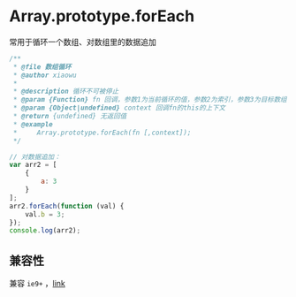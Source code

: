 # Array.prototype.forEach

常用于循环一个数组、对数组里的数据追加

```js
/**
 * @file 数组循环
 * @author xiaowu
 *
 * @description 循环不可被停止
 * @param {Function} fn 回调，参数1为当前循环的值，参数2为索引，参数3为目标数组
 * @param {Object|undefined} context 回调fn的this的上下文
 * @return {undefined} 无返回值
 * @example
 *     Array.prototype.forEach(fn [,context]);
 */

// 对数据追加：
var arr2 = [
    {
        a: 3
    }
];
arr2.forEach(function (val) {
    val.b = 3;
});
console.log(arr2);
```

## 兼容性

兼容 `ie9+` ，[link](http://kangax.github.io/compat-table/es5/#test-Array.prototype.forEach)